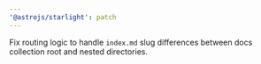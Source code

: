 ```yaml
---
'@astrojs/starlight': patch
---
```


Fix routing logic to handle `index.md` slug differences between docs collection root and nested directories.
